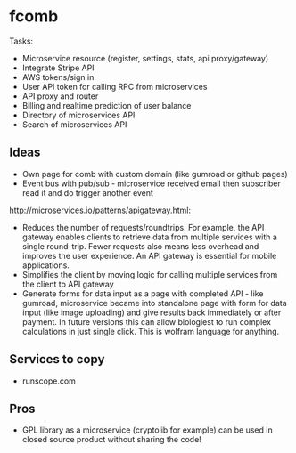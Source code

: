 # fcomb

Tasks:

* Microservice resource (register, settings, stats, api proxy/gateway)
* Integrate Stripe API
* AWS tokens/sign in
* User API token for calling RPC from microservices
* API proxy and router
* Billing and realtime prediction of user balance
* Directory of microservices API
* Search of microservices API



## Ideas

* Own page for comb with custom domain (like gumroad or github pages)
* Event bus with pub/sub - microservice received email then subscriber read it and do trigger another event

http://microservices.io/patterns/apigateway.html:

* Reduces the number of requests/roundtrips. For example, the API gateway enables clients to retrieve data from multiple services with a single round-trip. Fewer requests also means less overhead and improves the user experience. An API gateway is essential for mobile applications.
* Simplifies the client by moving logic for calling multiple services from the client to API gateway
* Generate forms for data input as a page with completed API - like gumroad, microservice became into standalone page with form for data input (like image uploading) and give results back immediately or after payment. In future versions this can allow biologiest to run complex calculations in just single click. This is wolfram language for anything.


## Services to copy

* runscope.com



## Pros

* GPL library as a microservice (cryptolib for example) can be used in closed source product without sharing the code!
